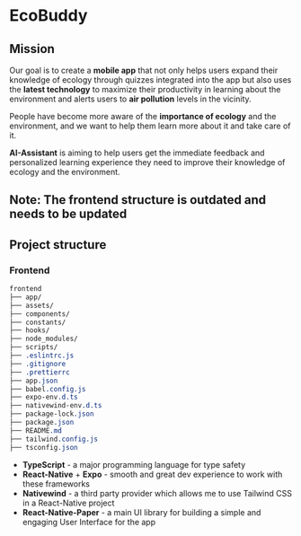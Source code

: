 # EcoBuddy

## Mission
Our goal is to create a **mobile app** that not only helps users expand their knowledge of ecology through quizzes integrated into the app but also uses the **latest technology** to maximize their productivity in learning about the environment and alerts users to **air pollution** levels in the vicinity.

People have become more aware of the **importance of ecology** and the environment, and we want to help them learn more about it and take care of it.

**AI-Assistant** is aiming to help users get the immediate feedback and personalized learning experience they need to improve their knowledge of ecology and the environment.

## Note: The frontend structure is outdated and needs to be updated
## Project structure

### Frontend
```scss
frontend
├── app/
├── assets/
├── components/
├── constants/
├── hooks/
├── node_modules/
├── scripts/
├── .eslintrc.js
├── .gitignore
├── .prettierrc
├── app.json
├── babel.config.js
├── expo-env.d.ts
├── nativewind-env.d.ts
├── package-lock.json
├── package.json
├── README.md
├── tailwind.config.js
├── tsconfig.json
```

- **TypeScript** - a major programming language for type safety
- **React-Native** + **Expo** - smooth and great dev experience to work with these frameworks
- **Nativewind** -  a third party provider which allows me to use Tailwind CSS in a React-Native project
- **React-Native-Paper** - a main UI library for building a simple and engaging User Interface for the app

<!-- ### Backend
```scss

``` -->
